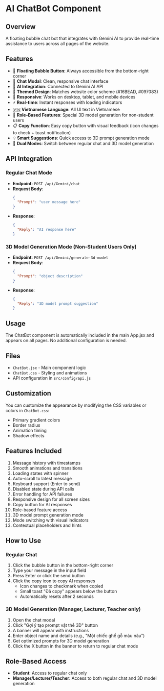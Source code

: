 # AI ChatBot Component

## Overview
A floating bubble chat bot that integrates with Gemini AI to provide real-time assistance to users across all pages of the website.

## Features
- 🎈 **Floating Bubble Button**: Always accessible from the bottom-right corner
- 💬 **Chat Modal**: Clean, responsive chat interface
- 🤖 **AI Integration**: Connected to Gemini AI API
- 🎨 **Themed Design**: Matches website color scheme (#16BEAD, #097083)
- 📱 **Responsive**: Works on desktop, tablet, and mobile devices
- ⚡ **Real-time**: Instant responses with loading indicators
- 🇻🇳 **Vietnamese Language**: All UI text in Vietnamese
- 🎯 **Role-Based Features**: Special 3D model generation for non-student users
- 📋 **Copy Function**: Easy copy button with visual feedback (icon changes to check + toast notification)
- 💡 **Smart Suggestions**: Quick access to 3D prompt generation mode
- 🔄 **Dual Modes**: Switch between regular chat and 3D model generation

## API Integration

### Regular Chat Mode
- **Endpoint**: `POST /api/Gemini/chat`
- **Request Body**: 
  ```json
  {
    "Prompt": "user message here"
  }
  ```
- **Response**: 
  ```json
  {
    "Reply": "AI response here"
  }
  ```

### 3D Model Generation Mode (Non-Student Users Only)
- **Endpoint**: `POST /api/Gemini/generate-3d-model`
- **Request Body**: 
  ```json
  {
    "Prompt": "object description"
  }
  ```
- **Response**: 
  ```json
  {
    "Reply": "3D model prompt suggestion"
  }
  ```

## Usage
The ChatBot component is automatically included in the main App.jsx and appears on all pages. No additional configuration is needed.

## Files
- `ChatBot.jsx` - Main component logic
- `ChatBot.css` - Styling and animations
- API configuration in `src/config/api.js`

## Customization
You can customize the appearance by modifying the CSS variables or colors in `ChatBot.css`:
- Primary gradient colors
- Border radius
- Animation timing
- Shadow effects

## Features Included
1. Message history with timestamps
2. Smooth animations and transitions
3. Loading states with spinner
4. Auto-scroll to latest message
5. Keyboard support (Enter to send)
6. Disabled state during API calls
7. Error handling for API failures
8. Responsive design for all screen sizes
9. Copy button for AI responses
10. Role-based feature access
11. 3D model prompt generation mode
12. Mode switching with visual indicators
13. Contextual placeholders and hints

## How to Use

### Regular Chat
1. Click the bubble button in the bottom-right corner
2. Type your message in the input field
3. Press Enter or click the send button
4. Click the copy icon to copy AI responses
   - Icon changes to checkmark when copied
   - Small toast "Đã copy" appears below the button
   - Automatically resets after 2 seconds

### 3D Model Generation (Manager, Lecturer, Teacher only)
1. Open the chat modal
2. Click "Gợi ý tạo prompt vật thể 3D" button
3. A banner will appear with instructions
4. Enter object name and details (e.g., "Một chiếc ghế gỗ màu nâu")
5. Get optimized prompts for 3D model generation
6. Click the X button in the banner to return to regular chat mode

## Role-Based Access
- **Student**: Access to regular chat only
- **Manager/Lecturer/Teacher**: Access to both regular chat and 3D model generation

